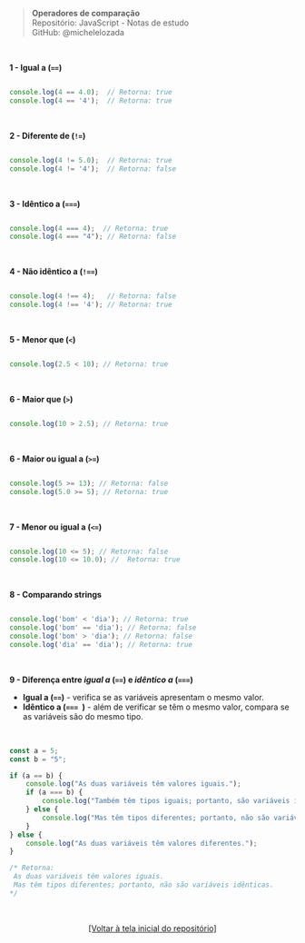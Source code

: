 > **Operadores de comparação**  
> Repositório: JavaScript - Notas de estudo   
> GitHub: @michelelozada
&nbsp;
     
&nbsp;    

**1 - Igual a (`==`)**
```js

console.log(4 == 4.0);  // Retorna: true
console.log(4 == '4');  // Retorna: true
```

&nbsp;    

**2 - Diferente de (`!=`)**
```js

console.log(4 != 5.0);  // Retorna: true
console.log(4 != '4');  // Retorna: false
```

&nbsp;    

**3 - Idêntico a (`===`)**
```js

console.log(4 === 4);  // Retorna: true
console.log(4 === "4"); // Retorna: false
```

&nbsp;    

**4 - Não idêntico a (`!==`)**
```js

console.log(4 !== 4);   // Retorna: false
console.log(4 !== '4'); // Retorna: true
```

&nbsp;    

**5 - Menor que (`<`)**
```js

console.log(2.5 < 10); // Retorna: true
```

&nbsp;    

**6 - Maior que (`>`)**
```js

console.log(10 > 2.5); // Retorna: true
```

&nbsp;  

**6 - Maior ou igual a (`>=`)**
```js

console.log(5 >= 13); // Retorna: false
console.log(5.0 >= 5); // Retorna: true
```

&nbsp;    

**7 - Menor ou igual a (`<=`)**
```js

console.log(10 <= 5); // Retorna: false
console.log(10 <= 10.0); //  Retorna: true
```

&nbsp;    

**8 - Comparando strings**
```js

console.log('bom' < 'dia'); // Retorna: true
console.log('bom' == 'dia'); // Retorna: false
console.log('bom' > 'dia'); // Retorna: false
console.log('dia' == 'dia'); // Retorna: true
```

&nbsp;    

**9 - Diferença entre *igual a* (`==`) e *idêntico a* (`===`)**  
- **Igual a (`==`)**  - verifica se as variáveis apresentam o mesmo valor.    
- **Idêntico a (`=== `)** - além de verificar se têm o mesmo valor, compara se as variáveis são do mesmo tipo.    
&nbsp; 

```js

const a = 5; 
const b = "5"; 

if (a == b) {
    console.log("As duas variáveis têm valores iguais.");
    if (a === b) {
        console.log("Também têm tipos iguais; portanto, são variáveis idênticas.");
    } else {
        console.log("Mas têm tipos diferentes; portanto, não são variáveis idênticas.");
    }
} else {
    console.log("As duas variáveis têm valores diferentes.");
}       

/* Retorna: 
 As duas variáveis têm valores iguais.
 Mas têm tipos diferentes; portanto, não são variáveis idênticas.
*/ 
```

&nbsp;

<div align="center">
<a href="https://github.com/michelelozada/JavaScript-Study-Notes">[Voltar à tela inicial do repositório]</a>
</div>